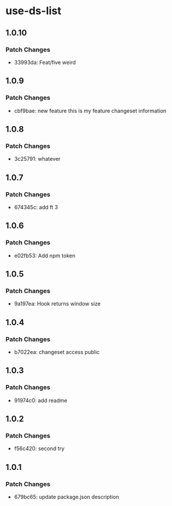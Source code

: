 # use-ds-list

## 1.0.10

### Patch Changes

- 33993da: Feat/five
  weird

## 1.0.9

### Patch Changes

- cbf9bae: new feature
  this is my feature changeset information

## 1.0.8

### Patch Changes

- 3c25791: whatever

## 1.0.7

### Patch Changes

- 674345c: add ft 3

## 1.0.6

### Patch Changes

- e02fb53: Add npm token

## 1.0.5

### Patch Changes

- 9a197ea: Hook returns window size

## 1.0.4

### Patch Changes

- b7022ea: changeset access public

## 1.0.3

### Patch Changes

- 91974c0: add readme

## 1.0.2

### Patch Changes

- f56c420: second try

## 1.0.1

### Patch Changes

- 679bc65: update package.json description
